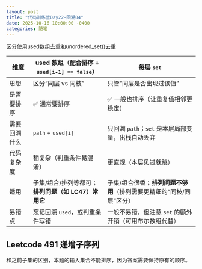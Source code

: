 ```yaml
---
layout: post
title: "代码训练营Day22-回溯04"
date: 2025-10-16 10:00:00 -0400
categories: 随笔
---
```


区分使用used数组去重和unordered_set()去重

| 维度 | used 数组（配合排序 + `used[i-1] == false`） | 每层 `set` |
|---|---|---|
| 思想 | 区分“同层 vs 同枝” | 只管“同层是否出现过该值” |
| 是否要排序 | ✅ 通常要排序 | ✅ 一般也排序（让重复值相邻更稳定） |
| 需要回溯什么 | `path` + `used[i]` | 只回溯 `path`；`set` 是本层局部变量，出栈自动丢弃 |
| 代码复杂度 | 稍复杂（判重条件易混淆） | 更直观（本层见过就跳） |
| 适用 | 子集/组合/排列等都可；**排列问题（如 LC47）常用它** | 子集/组合很香；**排列问题不够用**（排列需要更精细的“同枝/同层”区分） |
| 易错点 | 忘记回溯 `used`，或判重条件写错 | 一般不易错，但注意 `set` 的额外开销（可用布尔数组代替） |






## Leetcode 491 递增子序列
和之前子集的区别，本题的输入集合不能排序，因为答案需要保持原有的顺序。


